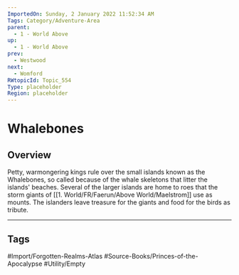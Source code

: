 ```yaml
---
ImportedOn: Sunday, 2 January 2022 11:52:34 AM
Tags: Category/Adventure-Area
parent:
  - 1 - World Above
up:
  - 1 - World Above
prev:
  - Westwood
next:
  - Womford
RWtopicId: Topic_554
Type: placeholder
Region: placeholder
---
```

# Whalebones
## Overview
Petty, warmongering kings rule over the small islands known as the Whalebones, so called because of the whale skeletons that litter the islands' beaches. Several of the larger islands are home to roes that the storm giants of [[1. World/FR/Faerun/Above World/Maelstrom]] use as mounts. The islanders leave treasure for the giants and food for the birds as tribute.


---
## Tags
#Import/Forgotten-Realms-Atlas #Source-Books/Princes-of-the-Apocalypse #Utility/Empty

